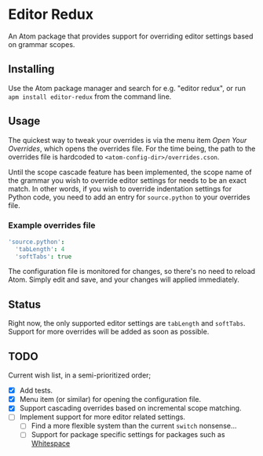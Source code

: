 # Editor Redux
An Atom package that provides support for overriding editor settings based on
grammar scopes.

## Installing
Use the Atom package manager and search for e.g. "editor redux", or run
`apm install editor-redux` from the command line.

## Usage
The quickest way to tweak your overrides is via the menu item _Open Your
Overrides_, which opens the overrides file. For the time being, the path to the
overrides file is hardcoded to `<atom-config-dir>/overrides.cson`.

Until the scope cascade feature has been implemented, the scope name of the
grammar you wish to override editor settings for needs to be an exact match.
In other words, if you wish to override indentation settings for Python code,
you need to add an entry for `source.python` to your overrides file.

### Example overrides file
```coffeescript
'source.python':
  'tabLength': 4
  'softTabs': true
```

The configuration file is monitored for changes, so there's no need to reload
Atom. Simply edit and save, and your changes will applied immediately.

## Status
Right now, the only supported editor settings are `tabLength` and `softTabs`.
Support for more overrides will be added as soon as possible.

## TODO
Current wish list, in a semi-prioritized order;

- [x] Add tests.
- [x] Menu item (or similar) for opening the configuration file.
- [x] Support cascading overrides based on incremental scope matching.
- [ ] Implement support for more editor related settings.
  - [ ] Find a more flexible system than the current `switch` nonsense...
  - [ ] Support for package specific settings for packages such as
    [Whitespace](https://github.com/atom/whitespace)
